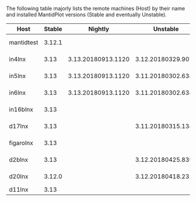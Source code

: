 The following table majorly lists the remote machines (Host) by their name and installed MantidPlot versions (Stable and eventually Unstable).

| Host       | Stable | Nightly            | Unstable           | Location | Ubuntu         |
|------------|--------|--------------------|--------------------|----------|----------------|
| mantidtest | 3.12.1 |                    |                    | CS-lab   | 16.04.4 LTS    |
| in4lnx     | 3.13   | 3.13.20180913.1120 | 3.12.20180329.907  |          | 16.04.4 LTS    |
| in5lnx     | 3.13   | 3.13.20180913.1120 | 3.11.20180302.638  |          | 16.04.4 LTS    |
| in6lnx     | 3.13   | 3.13.20180913.1120 | 3.11.20180302.638  |          | 16.04.1 LTS    |  
| in16blnx   | 3.13   |                    |                    |          | 16.04.4 LTS    |
| d17lnx     | 3.13   |                    | 3.11.20180315.1345 |          | 16.04.4 LTS    |
| figarolnx  | 3.13   |                    |                    |          | 16.04.1 LTS    |
| d2blnx     | 3.13   |                    | 3.12.20180425.839  |          | 16.04.1 LTS    |
| d20lnx     | 3.12.0 |                    | 3.12.20180418.2323 |          | 16.04.4 LTS    |
| d11lnx     | 3.13   |                    |                    |          |                |
